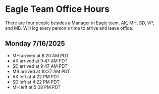 # Eagle Team Office Hours

There are four people besides a Manager in Eagle team, AK, MH, SD, VP, and MB. Will log every person's time to arrive and leave office.

## Monday 7/16/2025 
* MH arrived at 8:20 AM PDT
* AK arrived at 9:47 AM PDT
* SD arrived at 9:47 AM PDT
* MB arrived at 10:27 AM PDT
* AK left at 4:22 PM PDT
* SD left at 4:22 PM PDT
* MH left at 5:08 PM PDT
